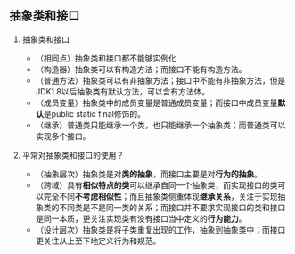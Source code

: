 ## 抽象类和接口



1. 抽象类和接口
   + （相同点）抽象类和接口都不能够实例化
   + （构造器）抽象类可以有构造方法；而接口不能有构造方法。
   + （普通方法）抽象类可以有非抽象方法；接口中不能有非抽象方法，但是JDK1.8以后抽象类有默认方法，可以含有方法体。
   + （成员变量）抽象类中的成员变量是普通成员变量；而接口中成员变量**默认**是public static final修饰的。
   + （继承）普通类只能继承一个类，也只能继承一个抽象类；而普通类可以实现多个接口。
2. 平常对抽象类和接口的使用？

   + （抽象层次）抽象类是对**类的抽象**，而接口主要是对**行为的抽象**。
   + （跨域）具有**相似特点的类**可以继承自同一个抽象类，而实现接口的类可以完全不同**不考虑相似性**；而且抽象类侧重体现**继承关系**，关注于实现抽象类的不同类是不是同一类的关系；而接口并不要求实现接口的类和接口是同一本质，更关注实现类有没有接口当中定义的**行为能力**。
   + （设计层次）抽象类是将子类重复出现的工作，抽象到抽象类中；而接口更关注从上至下地定义行为和规范。